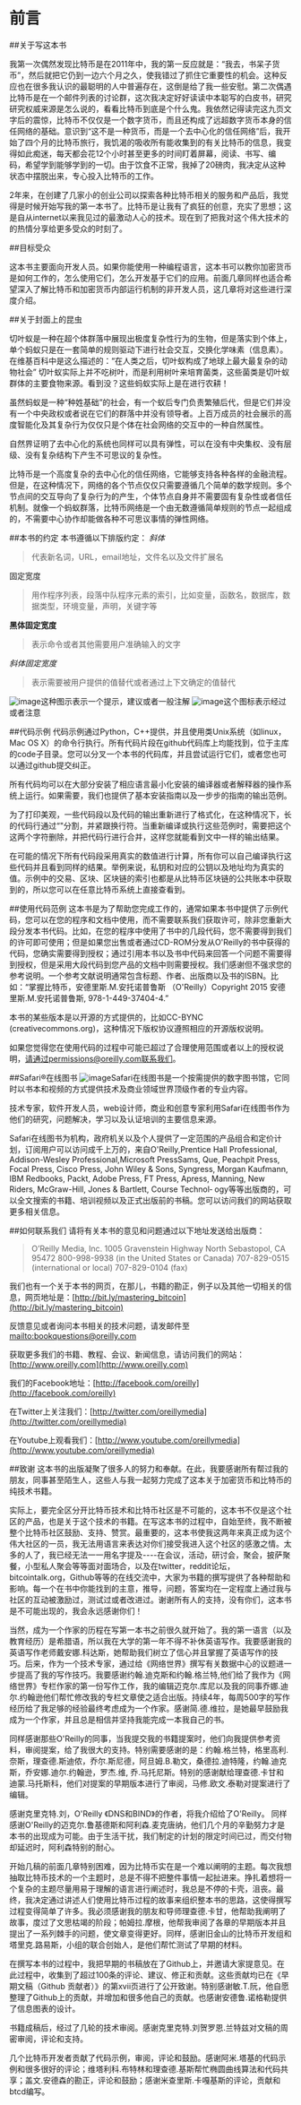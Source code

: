 前言
======

##关于写这本书

我第一次偶然发现比特币是在2011年中，我的第一反应就是：“我去，书呆子货币”，然后就把它仍到一边六个月之久，使我错过了抓住它重要性的机会。这种反应也在很多我认识的最聪明的人中普遍存在，这倒是给了我一些安慰。第二次偶遇比特币是在一个邮件列表的讨论群，这次我决定好好读读中本聪写的白皮书，研究研究权威来源是怎么说的，看看比特币到底是个什么鬼。我依然记得读完这九页文字后的震惊，比特币不仅仅是一个数字货币，而且还构成了远超数字货币本身的信任网络的基础。意识到“这不是一种货币，而是一个去中心化的信任网络”后，我开始了四个月的比特币旅行，我饥渴的吸收所有能收集到的有关比特币的信息，我变得如此痴迷，每天都会花12个小时甚至更多的时间盯着屏幕，阅读、书写、编码，希望学到能够学到的一切。由于饮食不正常，我掉了20磅肉，我决定从这种状态中摆脱出来，专心投入比特币的工作。

2年来，在创建了几家小的创业公司以探索各种比特币相关的服务和产品后，我觉得是时候开始写我的第一本书了。比特币是让我有了疯狂的创意，充实了思想；这是自从internet以来我见过的最激动人心的技术。现在到了把我对这个伟大技术的的热情分享给更多受众的时刻了。

##目标受众

这本书主要面向开发人员。如果你能使用一种编程语言，这本书可以教你加密货币是如何工作的，怎么使用它们，怎么开发基于它们的应用。前面几章同样也适合希望深入了解比特币和加密货币内部运行机制的非开发人员，这几章将对这些进行深度介绍。

##关于封面上的昆虫

切叶蚁是一种在超个体群落中展现出极度复杂性行为的生物，但是落实到个体上，单个蚂蚁只是在一套简单的规则驱动下进行社会交互，交换化学味素（信息素）。在维基百科中是这么描述的：“在人类之后，切叶蚁构成了地球上最大最复杂的动物社会” 切叶蚁实际上并不吃树叶，而是利用树叶来培育菌类，这些菌类是切叶蚁群体的主要食物来源。看到没？这些蚂蚁实际上是在进行农耕！

虽然蚂蚁是一种“种姓基础”的社会，有一个蚁后专门负责繁殖后代，但是它们并没有一个中央政权或者说在它们的群落中并没有领导者。上百万成员的社会展示的高度智能化及其复杂行为仅仅只是个体在社会网络的交互中的一种自然属性。

自然界证明了去中心化的系统也同样可以具有弹性，可以在没有中央集权、没有层级、没有复杂结构下产生不可思议的复杂性。

比特币是一个高度复杂的去中心化的信任网络，它能够支持各种各样的金融流程。但是，在这种情况下，网络的各个节点仅仅只需要遵循几个简单的数学规则。多个节点间的交互导向了复杂行为的产生，个体节点自身并不需要固有复杂性或者信任机制。就像一个蚂蚁群落，比特币网络是一个由无数遵循简单规则的节点一起组成的，不需要中心协作却能做各种不可思议事情的弹性网络。

##本书的约定
本书遵循以下排版约定：
*斜体*
>代表新名词，URL，email地址，文件名以及文件扩展名

固定宽度
>用作程序列表，段落中队程序元素的索引，比如变量，函数名，数据库，数据类型，环境变量，声明，关键字等

**黑体固定宽度**
>表示命令或者其他需要用户准确输入的文字

*斜体固定宽度*
>表示需要被用户提供的值替代或者通过上下文确定的值替代

![image](.\notes.png)这种图示表示一个提示，建议或者一般注解
![image](.\bug.png)这个图标表示经过或者注意


##代码示例
代码示例通过Python，C++提供，并且使用类Unix系统（如linux，Mac OS X）的命令行执行。所有代码片段在github代码库上均能找到，位于主库的code子目录。您可以分叉一个本书的代码库，并且尝试运行它们，或者您也可以通过github提交纠正。

所有代码均可以在大部分安装了相应语言最小化安装的编译器或者解释器的操作系统上运行。如果需要，我们也提供了基本安装指南以及一步步的指南的输出范例。

为了打印美观，一些代码段以及代码的输出重新进行了格式化，在这种情况下，长的代码行通过“\"分割，并紧跟换行符。当重新编译或执行这些范例时，需要把这个这两个字符删除，并把代码行进行合并，这样您就能看到文中一样的输出结果。

在可能的情况下所有代码段采用真实的数值进行计算，所有你可以自己编译执行这些代码并且看到同样的结果。举例来说，私钥和对应的公钥以及地址均为真实的值。示例中的交易、区块、区块链的索引也都是从比特币区块链的公共账本中获取到的，所以您可以在任意比特币系统上直接查看到。

##使用代码范例
这本书是为了帮助您完成工作的，通常如果本书中提供了示例代码，您可以在您的程序和文档中使用，而不需要联系我们获取许可，除非您重新大段分发本书代码。比如，在您的程序中使用了书中的几段代码，您不需要得到我们的许可即可使用；但是如果您出售或者通过CD-ROM分发从O'Reilly的书中获得的代码，您确实需要得到授权；通过引用本书以及书中代码来回答一个问题不需要得到授权，但是采用大段代码到您产品的文档中则需要授权。我们感谢但不强求您的参考说明。一个参考文献说明通常包含标题、作者、出版商以及书的ISBN。比如：“掌握比特币，安德里斯.M.安托诺普鲁斯 （O'Reilly）Copyright 2015 安德里斯.M.安托诺普鲁斯, 978-1-449-37404-4.”

本书的某些版本是以开源的方式提供的，比如CC-BYNC (creativecommons.org)，这种情况下版权协议遵照相应的开源版权说明。

如果您觉得您在使用代码的过程中可能已超过了合理使用范围或者以上的授权说明，请通过permissions@oreilly.com联系我们。

##Safari®在线图书
![image](.\safari.png)Safari在线图书是一个按需提供的数字图书馆，它同时以书本和视频的方式提供技术及商业领域世界顶级作者的专业内容。

技术专家，软件开发人员，web设计师，商业和创意专家利用Safari在线图书作为他们的研究，问题解决，学习以及认证培训的主要信息来源。

Safari在线图书为机构，政府机关以及个人提供了一定范围的产品组合和定价计划，订阅用户可以访问成千上万的，来自O'Reilly,Prentice Hall Professional, Addison-Wesley Professional,Microsoft PressSams, Que, Peachpit Press, Focal Press, Cisco Press, John Wiley & Sons, Syngress, Morgan Kaufmann, IBM Redbooks, Packt, Adobe Press, FT
Press, Apress, Manning, New Riders, McGraw-Hill, Jones & Bartlett, Course Technol‐
ogy等等出版商的，可以全文搜索的书籍、培训视频以及正式出版前的书稿。您可以访问我们的网站获取更多相关信息。

##如何联系我们
请将有关本书的意见和问题通过以下地址发送给出版商：
>O’Reilly Media, Inc.
1005 Gravenstein Highway North
Sebastopol, CA 95472
800-998-9938 (in the United States or Canada)
707-829-0515 (international or local)
707-829-0104 (fax)

我们也有一个关于本书的网页，在那儿，书籍的勘正，例子以及其他一切相关的信息，网页地址是：[http://bit.ly/mastering_bitcoin](http://bit.ly/mastering_bitcoin)

反馈意见或者询问本书相关的技术问题，请发邮件至[mailto:bookquestions@oreilly.com](mailto:bookquestions@oreilly.com)

获取更多我们的书籍、教程、会议、新闻信息，请访问我们的网站：[http://www.oreilly.com](http://www.oreilly.com)

我们的Facebook地址：[http://facebook.com/oreilly](http://facebook.com/oreilly)

在Twitter上关注我们：[http://twitter.com/oreillymedia](http://twitter.com/oreillymedia)

在Youtube上观看我们：[http://www.youtube.com/oreillymedia](http://www.youtube.com/oreillymedia)

##致谢
这本书的出版凝聚了很多人的努力和奉献。在此，我要感谢所有帮过我的朋友，同事甚至陌生人，这些人与我一起努力完成了这本关于加密货币和比特币的纯技术书籍。

实际上，要完全区分开比特币技术和比特币社区是不可能的，这本书不仅是这个社区的产品，也是关于这个技术的书籍。在写这本书的过程中，自始至终，我不断被整个比特币社区鼓励、支持、赞赏。最重要的，这本书使我这两年来真正成为这个伟大社区的一员，我无法用语言来表达对你们接受我进入这个社区的感激之情。太多的人了，我已经无法一一用名字提及----在会议，活动，研讨会，聚会，披萨聚餐，小型私人聚会等等面对面场合，以及在twitter，reddit论坛，bitcointalk.org，Github等等的在线交流中，大家为书籍的撰写提供了各种帮助和影响。每一个在书中你能找到的主意，推导，问题，答案均在一定程度上通过我与社区的互动被激励过，测试过或者改进过。谢谢所有人的支持，没有你们，这本书是不可能出现的，我会永远感谢你们！

当然，成为一个作家的历程在写第一本书之前很久就开始了。我的第一语言（以及教育经历）是希腊语，所以我在大学的第一年不得不补休英语写作。我要感谢我的英语写作老师戴安娜.科达斯，她帮助我们树立了信心并且掌握了英语写作的技巧。后来，作为一个技术专家，通过给《网络世界》撰写有关数据中心的议题进一步提高了我的写作技巧。我要感谢约翰.迪克斯和约翰.格兰特,他们给了我作为《网络世界》专栏作家的第一份写作工作，我的编辑迈克尔.库尼以及我的同事乔娜.迪尔.约翰逊他们帮忙修改我的专栏文章使之适合出版。持续4年，每周500字的写作经历给了我足够的经验最终考虑成为一个作家。感谢简.德.维拉，是她最早鼓励我成为一个作家，并且总是相信并坚持我能完成一本我自己的书。

同样感谢那些O'Reilly的同事，当我提交我的书籍提案时，他们向我提供参考资料，审阅提案，给了我很大的支持。特别需要感谢的是：约翰.格兰特，格里高利.奈斯，理查德.斯迪侬，乔尔.斯尼德，阿旦姆.B.勒文，桑德拉.迪特隆，约翰.迪克斯，乔安娜.迪尔.约翰逊，罗杰.维, 乔.马托尼斯。特别的感谢献给理查德.卡甘和迪蒙.马托斯科，他们对提案的早期版本进行了审阅，马修.欧文.泰勒对提案进行了编辑。

感谢克里克特.刘，O'Reilly 《DNS和BIND》的作者，将我介绍给了O'Reilly。 同样感谢O'Reilly的迈克尔.鲁基德斯和阿利森.麦克唐纳，他们几个月的辛勤努力才是本书的出现成为可能。由于生活干扰，我们制定的计划的限定时间已过，而交付物却延迟时，阿利森特别的耐心。

开始几稿的前面几章特别困难，因为比特币实在是一个难以阐明的主题。每次我想抽取比特币技术的一个主题时，总是不得不把整件事情一起扯进来。挣扎着想将一个复杂的主题尽量用易于理解的语言进行阐述时，我总是不停的卡壳，沮丧。最终，我决定通过讲述人们使用比特币过程的故事来组织整本书的思路，这使得撰写过程变得简单了许多。我必须感谢我的朋友和导师理查德.卡甘，他帮助我阐明了故事，度过了文思枯竭的阶段；帕姆拉.摩根，他帮我审阅了各章的早期版本并且提出了一系列棘手的问题，使文章变得更好。同样，感谢旧金山的比特币开发组和塔里克.路易斯，小组的联合创始人，是他们帮忙测试了早期的材料。

在撰写本书的过程中，我把早期的书稿放在了Github上，并邀请大家提意见。在此过程中，收集到了超过100条的评论、建议、修正和贡献。这些贡献均已在《早期文稿（Github 贡献者）》的第xvii页进行了公开致谢。特别感谢敏.T.阮，他自愿整理了Github上的贡献，并增加和很多他自己的贡献。也感谢安德鲁.诺格勒提供了信息图表的设计。

书籍成稿后，经过了几轮的技术审阅。感谢克里克特.刘贺罗恩.兰特兹对文稿的周密审阅，评论和支持。

几个比特币开发者贡献了代码示例，审阅，评论和鼓励。感谢阿米.塔基的代码示例和很多很好的评论；维塔利科.布特林和理查德.基斯帮忙椭圆曲线算法和代码共享；盖文.安德森的勘正，评论和鼓励；感谢米查里斯.卡嘎基斯的评论，贡献和btcd编写。



